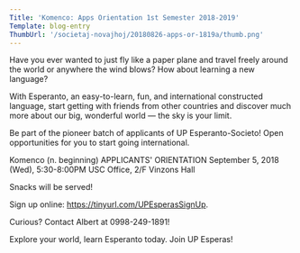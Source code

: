 ```yaml
---
Title: 'Komenco: Apps Orientation 1st Semester 2018-2019'
Template: blog-entry
ThumbUrl: '/societaj-novajhoj/20180826-apps-or-1819a/thumb.png'
---
```


Have you ever wanted to just fly like a paper plane and travel freely around the world or anywhere the wind blows? How about learning a new language?

With Esperanto, an easy-to-learn, fun, and international constructed language, start getting with friends from other countries and discover much more about our big, wonderful world — the sky is your limit.

Be part of the pioneer batch of applicants of UP Esperanto-Societo! Open opportunities for you to start going international.

Komenco
(n. beginning)
APPLICANTS' ORIENTATION
September 5, 2018 (Wed), 5:30-8:00PM
USC Office, 2/F Vinzons Hall

Snacks will be served!

Sign up online: https://tinyurl.com/UPEsperasSignUp.

Curious? Contact Albert at 0998-249-1891!

Explore your world, learn Esperanto today.
Join UP Esperas!